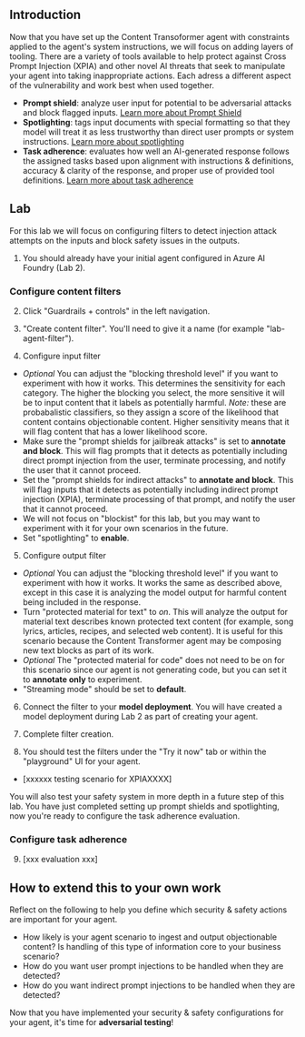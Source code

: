 ## Introduction

Now that you have set up the Content Transoformer agent with constraints applied to the agent's system instructions, we will focus on adding layers of tooling. There are a variety of tools available to help protect against Cross Prompt Injection (XPIA) and other novel AI threats that seek to manipulate your agent into taking inappropriate actions. Each adress a different aspect of the vulnerability and work best when used together.

- **Prompt shield**: analyze user input for potential to be adversarial attacks and block flagged inputs. <a href="https://learn.microsoft.com/en-us/azure/ai-foundry/openai/concepts/content-filter-prompt-shields" target="_blank" rel="noopener noreferrer">Learn more about Prompt Shield</a>
- **Spotlighting**: tags input documents with special formatting so that they model will treat it as less trustworthy than direct user prompts or system instructions. <a href="https://learn.microsoft.com/en-us/azure/ai-foundry/openai/concepts/content-filter-prompt-shields#spotlighting-for-prompt-shields-preview" target="_blank" rel="noopener noreferrer">Learn more about spotlighting</a>
- **Task adherence**: evaluates how well an AI-generated response follows the assigned tasks based upon alignment with instructions & definitions, accuracy & clarity of the response, and proper use of provided tool definitions. <a href="https://learn.microsoft.com/en-us/azure/ai-foundry/concepts/evaluation-evaluators/agent-evaluators#task-adherence-output" target="_blank" rel="noopener noreferrer">Learn more about task adherence</a>



## Lab

For this lab we will focus on configuring filters to detect injection attack attempts on the inputs and block safety issues in the outputs.

1. You should already have your initial agent configured in Azure AI Foundry (Lab 2).

### Configure content filters

2. Click "Guardrails + controls" in the left navigation. 

3. "Create content filter". You'll need to give it a name (for example "lab-agent-filter").

4. Configure input filter
- *Optional* You can adjust the "blocking threshold level" if you want to experiment with how it works. This determines the sensitivity for each category. The higher the blocking you select, the more sensitive it will be to input content that it labels as potentially harmful. *Note:* these are probabalistic classifiers, so they assign a score of the likelihood that content contains objectionable content. Higher sensitivity means that it will flag content that has a lower likelihood score.
- Make sure the "prompt shields for jailbreak attacks" is set to **annotate and block**. This will flag prompts that it detects as potentially including direct prompt injection from the user, terminate processing, and notify the user that it cannot proceed.
- Set the "prompt shields for indirect attacks" to **annotate and block**. This will flag inputs that it detects as potentially including indirect prompt injection (XPIA), terminate processing of that prompt, and notify the user that it cannot proceed.
- We will not focus on "blockist" for this lab, but you may want to experiment with it for your own scenarios in the future.
- Set "spotlighting" to **enable**.

5. Configure output filter
- *Optional* You can adjust the "blocking threshold level" if you want to experiment with how it works. It works the same as described above, except in this case it is analyzing the model output for harmful content being included in the response.
- Turn "protected material for text" to *on*. This will analyze the output for material text describes known protected text content (for example, song lyrics, articles, recipes, and selected web content). It is useful for this scenario because the Content Transformer agent may be composing new text blocks as part of its work.
- *Optional* The "protected material for code" does not need to be on for this scenario since our agent is not generating code, but you can set it to **annotate only** to experiment.
- "Streaming mode" should be set to **default**.

6. Connect the filter to your **model deployment**. You will have created a model deployment during Lab 2 as part of creating your agent.

7. Complete filter creation.

8. You should test the filters under the "Try it now" tab or within the "playground" UI for your agent. 
- [xxxxxx testing scenario for XPIAXXXX]

You will also test your safety system in more depth in a future step of this lab. You have just completed setting up prompt shields and spotlighting, now you're ready to configure the task adherence evaluation.

### Configure task adherence

9. [xxx evaluation xxx]



## How to extend this to your own work

Reflect on the following to help you define which security & safety actions are important for your agent.

- How likely is your agent scenario to ingest and output objectionable content? Is handling of this type of information core to your business scenario?
- How do you want user prompt injections to be handled when they are detected?
- How do you want indirect prompt injections to be handled when they are detected? 


Now that you have implemented your security & safety configurations for your agent, it's time for **adversarial testing**!
